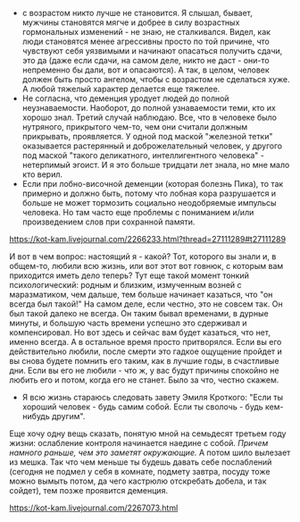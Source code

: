 - с возрастом никто лучше не становится. Я слышал, бывает, мужчины становятся мягче и добрее в силу возрастных гормональных изменений - не знаю, не сталкивался. Видел, как люди становятся менее агрессивны просто по той причине, что чувствуют себя уязвимыми и начинают опасаться получить сдачи, это да (даже если сдачи, на самом деле, никто не даст - они-то непременно бы дали, вот и опасаются). А так, в целом, человек должен быть просто ангелом, чтобы с возрастом не сделаться хуже. А любой тяжелый характер делается еще тяжелее.
- Не согласна, что деменция уродует людей до полной неузнаваемости. Наоборот, до полной узнаваемости теми, кто их хорошо знал. Третий случай наблюдаю. Все, что в человеке было нутряного, прикрытого чем-то, чем они считали должным прикрывать, проявляется. У одной под маской "железной тетки" оказывается растерянный и доброжелательный человек, у другого под маской "такого деликатного, интеллигентного человека" - нетерпимый эгоист. И я это больше тридцати лет знала, но мне мало кто верил.
- Если при лобно-височной деменции (которая болезнь Пика), то так примерно и должно быть, потому что лобная кора разрушается и больше не может тормозить социально неодобряемые импульсы человека. Но там часто еще проблемы с пониманием и/или произведением слов при сохранной памяти.

https://kot-kam.livejournal.com/2266233.html?thread=27111289#t27111289

И вот в чем вопрос: настоящий я - какой? Тот, которого вы знали и, в общем-то, любили всю жизнь, или вот этот вот говнюк, с которым вам приходится иметь дело теперь? Тут еще такой момент тонкий психологический: родным и близким, измученным возней с маразматиком, чем дальше, тем больше начинает казаться, что "он всегда был такой!" На самом деле, если честно, это не совсем так. Он был такой далеко не всегда. Он таким бывал временами, в дурные минуты, и большую часть времени успешно это сдерживал и компенсировал. Но вот здесь и сейчас вам будет казаться, что нет, именно всегда. А в остальное время просто притворялся. Если вы его действительно любили, после смерти это гадкое ощущение пройдет и вы снова будете помнить его таким, как в лучшие годы, в счастливые дни. Если вы его не любили - что ж, у вас будут причины спокойно не любить его и потом, когда его не станет. Было за что, честно скажем.

- Я всю жизнь стараюсь следовать завету Эмиля Кроткого: "Если ты хороший человек - будь самим собой. Если ты сволочь - будь кем-нибудь другим".

Еще хочу одну вещь сказать, понятую мной на семьдесят третьем году жизни: ослабление контроля начинается наедине с собой. *Причем намного раньше, чем это заметят окружающие.* А потом шило вылезает из мешка. Так что чем меньше ты будешь давать себе послаблений (сегодня не подмел у себя в комнате, подмету завтра, посуду тоже можно вымыть потом, да чего кастрюлю отскребать добела, и так сойдет), тем позже проявится деменция.

https://kot-kam.livejournal.com/2267073.html